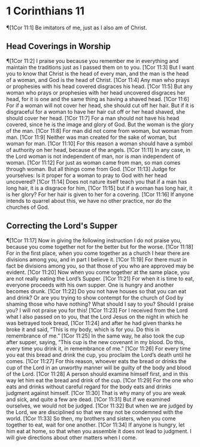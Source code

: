 # 1 Corinthians 11

¶[1Cor 11:1] Be imitators of me, just as I also am of Christ.

## Head Coverings in Worship
¶[1Cor 11:2] I praise you because you remember me in everything and maintain the traditions just as I passed them on to you.
[1Cor 11:3] But I want you to know that Christ is the head of every man, and the man is the head of a woman, and God is the head of Christ.
[1Cor 11:4] Any man who prays or prophesies with his head covered disgraces his head.
[1Cor 11:5] But any woman who prays or prophesies with her head uncovered disgraces her head, for it is one and the same thing as having a shaved head.
[1Cor 11:6] For if a woman will not cover her head, she should cut off her hair. But if it is disgraceful for a woman to have her hair cut off or her head shaved, she should cover her head.
[1Cor 11:7] For a man should not have his head covered, since he is the image and glory of God. But the woman is the glory of the man.
[1Cor 11:8] For man did not come from woman, but woman from man.
[1Cor 11:9] Neither was man created for the sake of woman, but woman for man.
[1Cor 11:10] For this reason a woman should have a symbol of authority on her head, because of the angels.
[1Cor 11:11] In any case, in the Lord woman is not independent of man, nor is man independent of woman.
[1Cor 11:12] For just as woman came from man, so man comes through woman. But all things come from God.
[1Cor 11:13] Judge for yourselves: Is it proper for a woman to pray to God with her head uncovered?
[1Cor 11:14] Does not nature itself teach you that if a man has long hair, it is a disgrace for him,
[1Cor 11:15] but if a woman has long hair, it is her glory? For her hair is given to her for a covering.
[1Cor 11:16] If anyone intends to quarrel about this, we have no other practice, nor do the churches of God.

## Correcting the Lord's Supper
¶[1Cor 11:17] Now in giving the following instruction I do not praise you, because you come together not for the better but for the worse.
[1Cor 11:18] For in the first place, when you come together as a church I hear there are divisions among you, and in part I believe it.
[1Cor 11:19] For there must in fact be divisions among you, so that those of you who are approved may be evident.
[1Cor 11:20] Now when you come together at the same place, you are not really eating the Lord’s Supper.
[1Cor 11:21] For when it is time to eat, everyone proceeds with his own supper. One is hungry and another becomes drunk.
[1Cor 11:22] Do you not have houses so that you can eat and drink? Or are you trying to show contempt for the church of God by shaming those who have nothing? What should I say to you? Should I praise you? I will not praise you for this!
[1Cor 11:23] For I received from the Lord what I also passed on to you, that the Lord Jesus on the night in which he was betrayed took bread,
[1Cor 11:24] and after he had given thanks he broke it and said, “This is my body, which is for you. Do this in remembrance of me.”
[1Cor 11:25] In the same way, he also took the cup after supper, saying, “This cup is the new covenant in my blood. Do this, every time you drink it, in remembrance of me.”
[1Cor 11:26] For every time you eat this bread and drink the cup, you proclaim the Lord’s death until he comes.
[1Cor 11:27] For this reason, whoever eats the bread or drinks the cup of the Lord in an unworthy manner will be guilty of the body and blood of the Lord.
[1Cor 11:28] A person should examine himself first, and in this way let him eat the bread and drink of the cup.
[1Cor 11:29] For the one who eats and drinks without careful regard for the body eats and drinks judgment against himself.
[1Cor 11:30] That is why many of you are weak and sick, and quite a few are dead.
[1Cor 11:31] But if we examined ourselves, we would not be judged.
[1Cor 11:32] But when we are judged by the Lord, we are disciplined so that we may not be condemned with the world.
[1Cor 11:33] So then, my brothers and sisters, when you come together to eat, wait for one another.
[1Cor 11:34] If anyone is hungry, let him eat at home, so that when you assemble it does not lead to judgment. I will give directions about other matters when I come.
